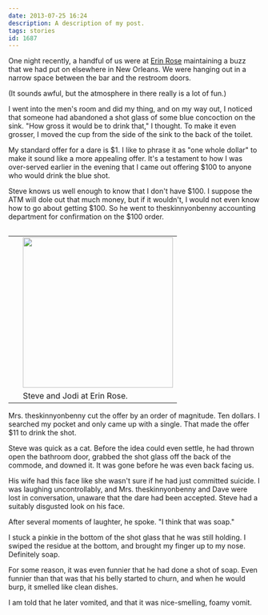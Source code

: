 ```yaml
---
date: 2013-07-25 16:24
description: A description of my post.
tags: stories
id: 1687
---
```

One night recently, a handful of us were at <a href="http://www.erinrosebar.com/index2.html" target="_blank">Erin Rose</a> maintaining a buzz that we had put on elsewhere in New Orleans.  We were hanging out in a narrow space between the bar and the restroom doors.  

(It sounds awful, but the atmosphere in there really is a lot of fun.)

I went into the men's room and did my thing, and on my way out, I noticed that someone had abandoned a shot glass of some blue concoction on the sink.  "How gross it would be to drink that," I thought.  To make it even grosser, I moved the cup from the side of the sink to the back of the toilet.
<!--more-->
My standard offer for a dare is $1.  I like to phrase it as "one whole dollar" to make it sound like a more appealing offer.  It's a testament to how I was over-served earlier in the evening that I came out offering $100 to anyone who would drink the blue shot.

Steve knows us well enough to know that I don't have $100.  I suppose the ATM will dole out that much money, but if it wouldn't, I would not even know how to go about getting $100.  So he went to theskinnyonbenny accounting department for confirmation on the $100 order.
<table align="right" cellpadding="2">
<tbody><tr>
<td rowspan="2" width="5"><spacer type="block" width="5" height="1"></spacer></td>
<td width="300"><img src="http://theskinnyonbenny.com/img/steve-jodi.jpg" width="300"></td>
</tr>
<tr>
<td class="caption" width="300">Steve and Jodi at Erin Rose.</td>
</tr>
</tbody></table>
Mrs. theskinnyonbenny cut the offer by an order of magnitude.  Ten dollars.  I searched my pocket and only came up with a single.  That made the offer $11 to drink the shot.

Steve was quick as a cat.  Before the idea could even settle, he had thrown open the bathroom door, grabbed the shot glass off the back of the commode, and downed it.  It was gone before he was even back facing us.

His wife had this face like she wasn't sure if he had just committed suicide.  I was laughing uncontrollably, and Mrs. theskinnyonbenny and Dave were lost in conversation, unaware that the dare had been accepted.  Steve had a suitably disgusted look on his face.

After several moments of laughter, he spoke.  "I think that was soap."

I stuck a pinkie in the bottom of the shot glass that he was still holding.  I swiped the residue at the bottom, and brought my finger up to my nose.  Definitely soap.

For some reason, it was even funnier that he had done a shot of soap.  Even funnier than that was that his belly started to churn, and when he would burp, it smelled like clean dishes.

I am told that he later vomited, and that it was nice-smelling, foamy vomit.